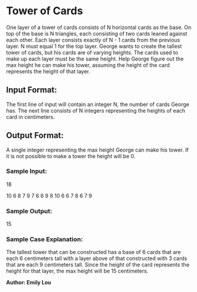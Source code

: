 # Tower of Cards

One layer of a tower of cards consists of N horizontal cards as the base. On top of the base is N triangles, each consisting of two cards leaned against each other. Each layer consists exactly of N - 1 cards from the previous layer. N must equal 1 for the top layer. George wants to create the tallest tower of cards, but his cards are of varying heights. The cards used to make up each layer must be the same height. Help George figure out the max height he can make his tower, assuming the height of the card represents the height of that layer.

## Input Format: 
The first line of input will contain an integer N, the number of cards George has. The next line consists of N integers representing the heights of each card in centimeters.

## Output Format:
A single integer representing the max height George can make his tower. If it is not possible to make a tower the height will be 0.

### Sample Input:
18

10 6 8 7 9 7 6 6 9 8 10 6 6 7 8 6 7 9

### Sample Output:
15

### Sample Case Explanation:
The tallest tower that can be constructed has a base of 6 cards that are each 6 centimeters tall with a layer above of that constructed with 3 cards that are each 9 centimeters tall. Since the height of the card represents the height for that layer, the max height will be 15 centimeters. 




**Author: Emily Lou**
